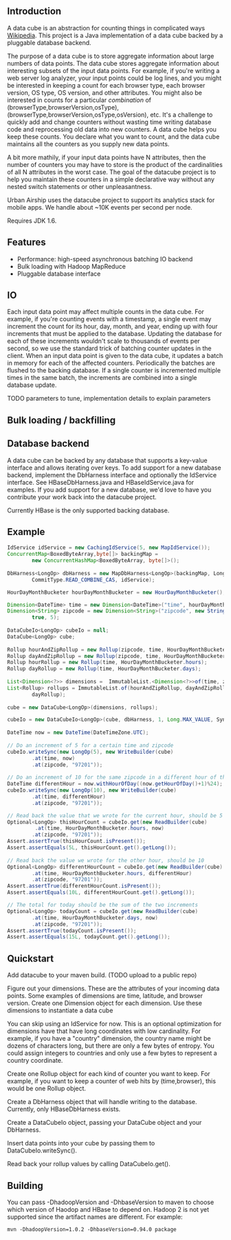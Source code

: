 ## Introduction

A data cube is an abstraction for counting things in complicated ways [Wikipedia](http://en.wikipedia.org/wiki/OLAP_cube). This project is a Java implementation of a data cube backed by a pluggable database backend.

The purpose of a data cube is to store aggregate information about large numbers of data points. The data cube stores aggregate information about interesting subsets of the input data points. For example, if you're writing a web server log analyzer, your input points could be log lines, and you might be interested in keeping a count for each browser type, each browser version, OS type, OS version, and other attributes. You might also be interested in counts for a particular *combination* of (browserType,browserVersion,osType), (browserType,browserVersion,osType,osVersion), etc. It's a challenge to quickly add and change counters without wasting time writing database code and reprocessing old data into new counters. A data cube helps you keep these counts. You declare what you want to count, and the data cube maintains all the counters as you supply new data points.

A bit more mathily, if your input data points have N attributes, then the number of counters you may have to store is the product of the cardinalities of all N attributes in the worst case. The goal of the datacube project is to help you maintain these counters in a simple declarative way without any nested switch statements or other unpleasantness.

Urban Airship uses the datacube project to support its analytics stack for mobile apps. We handle about ~10K events per second per node.

Requires JDK 1.6.

## Features
 - Performance: high-speed asynchronous batching IO backend
 - Bulk loading with Hadoop MapReduce
 - Pluggable database interface


## IO

Each input data point may affect multiple counts in the data cube. For example, if you're counting events with a timestamp, a single event may increment the count for its hour, day, month, and year, ending up with four increments that must be applied to the database. Updating the database for each of these increments wouldn't scale to thousands of events per second, so we use the standard trick of batching counter updates in the client. When an input data point is given to the data cube, it updates a batch in memory for each of the affected counters. Periodically the batches are flushed to the backing database. If a single counter is incremented multiple times in the same batch, the increments are combined into a single database update.

TODO parameters to tune, implementation details to explain parameters

## Bulk loading / backfilling


## Database backend

A data cube can be backed by any database that supports a key-value interface and allows iterating over keys. To add support for a new database backend, implement the DbHarness interface and optionally the IdService interface. See HBaseDbHarness.java and HBaseIdService.java for examples. If you add support for a new database, we'd love to have you contribute your work back into the datacube project.

Currently HBase is the only supported backing database.

## Example

```java
IdService idService = new CachingIdService(5, new MapIdService());
ConcurrentMap<BoxedByteArray,byte[]> backingMap = 
        new ConcurrentHashMap<BoxedByteArray, byte[]>();
        
DbHarness<LongOp> dbHarness = new MapDbHarness<LongOp>(backingMap, LongOp.DESERIALIZER, 
        CommitType.READ_COMBINE_CAS, idService);

HourDayMonthBucketer hourDayMonthBucketer = new HourDayMonthBucketer();

Dimension<DateTime> time = new Dimension<DateTime>("time", hourDayMonthBucketer, false, 8);
Dimension<String> zipcode = new Dimension<String>("zipcode", new StringToBytesBucketer(), 
        true, 5);
        
DataCubeIo<LongOp> cubeIo = null;
DataCube<LongOp> cube;
        
Rollup hourAndZipRollup = new Rollup(zipcode, time, HourDayMonthBucketer.hours);
Rollup dayAndZipRollup = new Rollup(zipcode, time, HourDayMonthBucketer.days);
Rollup hourRollup = new Rollup(time, HourDayMonthBucketer.hours);
Rollup dayRollup = new Rollup(time, HourDayMonthBucketer.days);
        
List<Dimension<?>> dimensions =  ImmutableList.<Dimension<?>>of(time, zipcode);
List<Rollup> rollups = ImmutableList.of(hourAndZipRollup, dayAndZipRollup, hourRollup,
        dayRollup);
        
cube = new DataCube<LongOp>(dimensions, rollups);

cubeIo = new DataCubeIo<LongOp>(cube, dbHarness, 1, Long.MAX_VALUE, SyncLevel.FULL_SYNC);
        
DateTime now = new DateTime(DateTimeZone.UTC);
        
// Do an increment of 5 for a certain time and zipcode
cubeIo.writeSync(new LongOp(5), new WriteBuilder(cube)
        .at(time, now)
        .at(zipcode, "97201"));
        
// Do an increment of 10 for the same zipcode in a different hour of the same day
DateTime differentHour = now.withHourOfDay((now.getHourOfDay()+1)%24);
cubeIo.writeSync(new LongOp(10), new WriteBuilder(cube)
        .at(time, differentHour)
        .at(zipcode, "97201"));

// Read back the value that we wrote for the current hour, should be 5 
Optional<LongOp> thisHourCount = cubeIo.get(new ReadBuilder(cube)
         .at(time, HourDayMonthBucketer.hours, now)
        .at(zipcode, "97201"));
Assert.assertTrue(thisHourCount.isPresent());
Assert.assertEquals(5L, thisHourCount.get().getLong());
        
// Read back the value we wrote for the other hour, should be 10
Optional<LongOp> differentHourCount = cubeIo.get(new ReadBuilder(cube)
        .at(time, HourDayMonthBucketer.hours, differentHour)
        .at(zipcode, "97201"));
Assert.assertTrue(differentHourCount.isPresent());
Assert.assertEquals(10L, differentHourCount.get().getLong());

// The total for today should be the sum of the two increments
Optional<LongOp> todayCount = cubeIo.get(new ReadBuilder(cube)
        .at(time, HourDayMonthBucketer.days, now)
        .at(zipcode, "97201"));
Assert.assertTrue(todayCount.isPresent());
Assert.assertEquals(15L, todayCount.get().getLong());
```

## Quickstart

Add datacube to your maven build. (TODO upload to a public repo)

Figure out your dimensions. These are the attributes of your incoming data points. Some examples of dimensions are time, latitude, and browser version. Create one Dimension object for each dimension. Use these dimensions to instantiate a data cube

You can skip using an IdService for now. This is an optional optimization for dimensions have that have long coordinates with low cardinality. For example, if you have a "country" dimension, the country name might be dozens of characters long, but there are only a few bytes of entropy. You could assign integers to countries and only use a few bytes to represent a country coordinate.

Create one Rollup object for each kind of counter you want to keep. For example, if you want to keep a counter of web hits by (time,browser), this would be one Rollup object.

Create a DbHarness object that will handle writing to the database. Currently, only HBaseDbHarness exists.

Create a DataCubeIo object, passing your DataCube object and your DbHarness.

Insert data points into your cube by passing them to DataCubeIo.writeSync().

Read back your rollup values by calling DataCubeIo.get().

## Building

You can pass -DhadoopVersion and -DhbaseVersion to maven to choose which version of Haodop and HBase to depend on. Hadoop 2 is not yet supported since the artifact names are different. For example: 

```
mvn -DhadoopVersion=1.0.2 -DhbaseVersion=0.94.0 package
```
